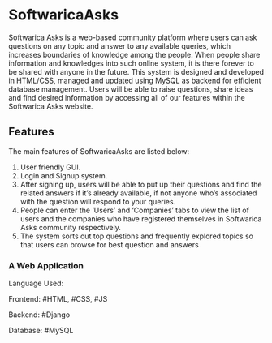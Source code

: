 # SoftwaricaAsks
Softwarica Asks is a web-based community platform where users can ask questions on any topic and answer to any available queries, which increases boundaries of knowledge among the people. When people share information and knowledges into such online system, it is there forever to be shared with anyone in the future. This system is designed and developed in HTML/CSS, managed and updated using MySQL as backend for efficient database management. Users will be able to raise questions, share ideas and find desired information by accessing all of our features within the Softwarica Asks website.
## Features
The main features of SoftwaricaAsks are listed below:
1) User friendly GUI.
2) Login and Signup system.
3) After signing up, users will be able to put up their questions and find the related answers if it’s already available, if not anyone who’s associated with the question will respond to your queries.
4) People can enter the ‘Users’ and ‘Companies’ tabs to view the list of users and the companies who have registered themselves in Softwarica Asks community respectively.
5) The system sorts out top questions and frequently explored topics so that users can browse for best question and answers
### A Web Application
Language Used:

Frontend: #HTML, #CSS, #JS

Backend: #Django

Database: #MySQL

